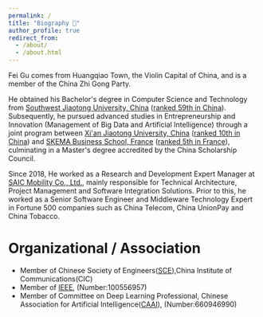```yaml
---
permalink: /
title: "Biography 🐝"
author_profile: true
redirect_from: 
  - /about/
  - /about.html
---
```


Fei Gu comes from Huangqiao Town, the Violin Capital of China, and is a member of the China Zhi Gong Party.

He obtained his Bachelor's degree in Computer Science and Technology from [Southwest Jiaotong University, China](https://www.swjtu.edu.cn/) ([ranked 59th in China](https://www.gaokao.cn/colleges/rank?fromcoop=bdkp&ranktype=4&schoolid=51)). Subsequently, he pursued advanced studies in Entrepreneurship and Innovation (Management of Big Data and Artificial Intelligence) through a joint program between [Xi'an Jiaotong University, China](https://news.xjtu.edu.cn/info/1033/190939.htm) ([ranked 10th in China](https://www.gaokao.cn/colleges/rank?fromcoop=bdkp&ranktype=4&schoolid=330)) and [SKEMA Business School, France](https://www.skema.edu/en/programmes/msc-entrepreneurship-innovation) ([ranked 5th in France](https://www.skema.edu/en/rankings)), culminating in a Master's degree accredited by the China Scholarship Council.

Since 2018, He worked as a Research and Development Expert Manager at [SAIC Mobility Co., Ltd.](https://www.saicmobility.com/), mainly responsible for Technical Architecture, Project Management and Software Integration Solutions. Prior to this, he worked as a Senior Software Engineer and Middleware Technology Expert in Fortune 500 companies such as China Telecom, China UnionPay and China Tobacco.

Organizational / Association
======
*  Member of Chinese Society of Engineers([SCE](https://assess-cse.cast.org.cn/front/home)),China Institute of Communications(CIC)
*  Member of [IEEE](https://www.ieee.org/membership/join/index.html?WT.mc_id=hc_join), (Number:100556957)
*  Member of Committee on Deep Learning Professional, Chinese Association for Artificial Intelligence([CAAI](https://caai.kejie.org.cn/member/login.php)), (Number:660946990)
